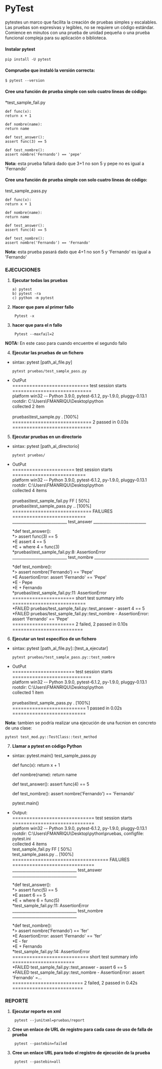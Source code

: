 # PyTest
pytestes un marco que facilita la creación de pruebas simples y escalables. Las pruebas son expresivas y legibles, no se requiere un código estándar. Comience en minutos con una prueba de unidad pequeña o una prueba funcional compleja para su aplicación o biblioteca.

#### Instalar pytest
  
    pip install -U pytest

#### Compruebe que instaló la versión correcta:

    $ pytest --version

#### Cree una función de prueba simple con solo cuatro líneas de código:
*test_sample_fail.py
  
    def func(x):
    return x + 1

    def nombre(name):
    return name

    def test_answer():
    assert func(3) == 5

    def test_nombre():
    assert nombre('Fernando') == 'pepe'
      
**Nota:** esta prueba fallará dado que 3+1 no son 5 y pepe no es igual a 'Fernando'

#### Cree una función de prueba simple con solo cuatro líneas de código:
test_sample_pass.py
  
    def func(x):
    return x + 1

    def nombre(name):
    return name

    def test_answer():
    assert func(4) == 5

    def test_nombre():
    assert nombre('Fernando') == 'Fernando'
  
**Nota:** esta prueba pasará dado que 4+1 no son 5 y 'Fernando' es igual a 'Fernando'

### EJECUCIONES

1. **Ejecutar todas las pruebas**
        
       a) pytest
       b) pytest -ra
       c) python -m pytest
       
2. **Hacer que pare al primer fallo**
  
        Pytest -x
  
3. **hacer que para el n fallo**
 
        Pytest --maxfail=2
    
**NOTA:** En este caso para cuando encuentre el segundo fallo
    
4. **Ejecutar las pruebas de un fichero**
* sintax: pytest [path_al_file.py]
    
      pytest pruebas/test_sample_pass.py
     
* OutPut<br/>
    =========================== test session starts ============================<br/>
    platform win32 -- Python 3.9.0, pytest-6.1.2, py-1.9.0, pluggy-0.13.1<br/>
    rootdir: C:\Users\FMANRIQU\Desktop\python<br/>
    collected 2 item                                                            <br/>                                                                                       
    pruebas\test_sample.py .                                             [100%]<br/>
    ============================ 2 passed in 0.03s ============================<br/>

5. **Ejecutar pruebas en un directorio**
* sintax: pytest [path_al_directorio]

      pytest pruebas/

* OutPut<br/>
    ====================== test session starts ==========================<br/>
    platform win32 -- Python 3.9.0, pytest-6.1.2, py-1.9.0, pluggy-0.13.1<br/>
    rootdir: C:\Users\FMANRIQU\Desktop\python<br/>
    collected 4 items <br/>                                                                                                                                                 
    pruebas\test_sample_fail.py FF                               [ 50%]<br/>
    pruebas\test_sample_pass.py ..                               [100%]<br/>
    ============================ FAILURES ==========================<br/>
    ____________________________ test_answer ___________________________<br/>

    *def test_answer():<br/>
    *>   assert func(3) == 5<br/>
    *E   assert 4 == 5<br/>
    *E    +  where 4 = func(3)<br/>
    *pruebas\test_sample_fail.py:8: AssertionError<br/>
    ____________________________ test_nombre ____________________________<br/>

    *def test_nombre():<br/>
    *>    assert nombre('Fernando') == 'Pepe'<br/>
    *E    AssertionError: assert 'Fernando' == 'Pepe'<br/>
    *E     - Pepe<br/>
    *E         + Fernando<br/>
    *pruebas\test_sample_fail.py:11: AssertionError<br/>
    ====================== short test summary info ==========================<br/>
    *FAILED pruebas/test_sample_fail.py::test_answer - assert 4 == 5<br/>
    *FAILED pruebas/test_sample_fail.py::test_nombre - AssertionError: assert 'Fernando' == 'Pepe'<br/>
    ====================== 2 failed, 2 passed in 0.10s =========================<br/>

6. **Ejecutar un test específico de un fichero**
* sintax: pytest [path_al_file.py]::[test_a_ejecutar]

      pytest pruebas/test_sample_pass.py::test_nombre

* OutPut<br/>
    ====================== test session starts ============================<br/>
    platform win32 -- Python 3.9.0, pytest-6.1.2, py-1.9.0, pluggy-0.13.1<br/>
    rootdir: C:\Users\FMANRIQU\Desktop\python<br/>
    collected 1 item   <br/>                                                                                                                                                    
    pruebas\test_sample_pass.py .                                    [100%]<br/>
    ========================== 1 passed in 0.02s ==========================<br/>

**Nota:** tambien se podría realizar una ejecución de una fucnion en concreto de una clase:

    pytest test_mod.py::TestClass::test_method
    
7. **Llamar a pytest en código Python**
* sintax: pytest.main()
test_sample_pass.py
  
    def func(x):
    return x + 1

    def nombre(name):
    return name

    def test_answer():
    assert func(4) == 5

    def test_nombre():
    assert nombre('Fernando') == 'Fernando'
    
    pytest.main()

* Output:<br/>
    ============================= test session starts =============================<br/>
    platform win32 -- Python 3.9.0, pytest-6.1.2, py-1.9.0, pluggy-0.13.1<br/>
    rootdir: C:\Users\FMANRIQU\Desktop\python\pruebas, configfile: pytest.ini<br/>
    collected 4 items<br/>
    test_sample_fail.py FF                                                   [ 50%]<br/>
    test_sample_pass.py ..                                                   [100%]<br/>
    ================================== FAILURES =============================<br/>
    _________________________________ test_answer _________________________________<br/>

    *def test_answer():<br/>
    *>       assert func(5) == 5<br/>
    *E       assert 6 == 5<br/>
    *E        +  where 6 = func(5)<br/>
    *test_sample_fail.py:11: AssertionError<br/>
    _________________________________ test_nombre _________________________________<br/>

    *def test_nombre():<br/>
    *>       assert nombre('Fernando') == 'fer'<br/>
    *E       AssertionError: assert 'Fernando' == 'fer'<br/>
    *E         - fer<br/>
    *E         + Fernando<br/>
    *test_sample_fail.py:14: AssertionError<br/>
    =========================== short test summary info ======================<br/>
    *FAILED test_sample_fail.py::test_answer - assert 6 == 5<br/>
    *FAILED test_sample_fail.py::test_nombre - AssertionError: assert 'Fernando' =...<br/>
    ========================= 2 failed, 2 passed in 0.42s =========================<br/>

### REPORTE

1. **Ejecutar reporte en xml**

        pytest --junitxml=pruebas/report
 
2. **Cree un enlace de URL de registro para cada caso de uso de falla de prueba**
    
        pytest --pastebin=failed
 
3. **Cree un enlace URL para todo el registro de ejecución de la prueba**

        pytest --pastebin=all
    





